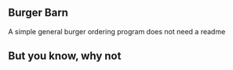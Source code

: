 ## Burger Barn
A simple general burger ordering program
does not need a readme

## But you know, why not

